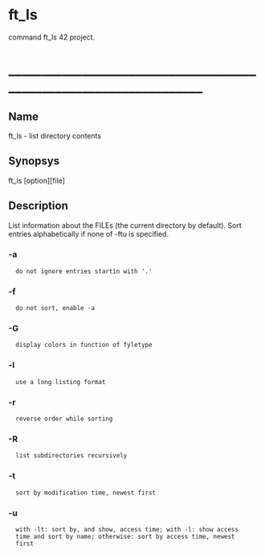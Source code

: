 # ft_ls
command ft_ls 42 project.
# __________________________________________________________________


## Name
ft_ls - list directory contents

## Synopsys
  ft_ls [option][file]
  
## Description
  List information about the FILEs (the current directory by default).
  Sort entries alphabetically if none of -ftu is specified.
  
###  -a
      do not ignore entries startin with '.'
     
###  -f
      do not sort, enable -a
      
###  -G
      display colors in function of fyletype
      
###  -l
      use a long listing format
  
###  -r
      reverse order while sorting
  
###  -R
      list subdirectories recursively

###  -t
      sort by modification time, newest first

###   -u
      with -lt: sort by, and show, access time; with -l: show access
      time and sort by name; otherwise: sort by access time, newest
      first
